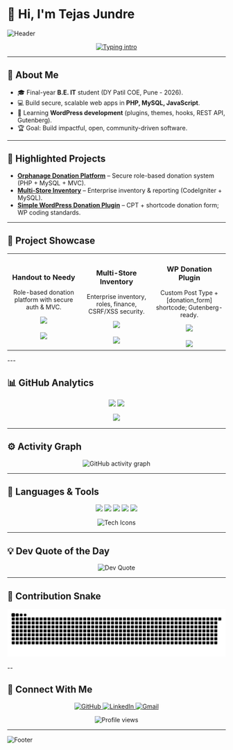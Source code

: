 # 👋 Hi, I'm **Tejas Jundre**

<!-- Futuristic Header -->
![Header](https://capsule-render.vercel.app/api?type=waving&color=0:5D3FD3,100:0E6BA8&height=200&section=header&text=Tejas%20Jundre&fontSize=45&animation=fadeIn&fontColor=ffffff&fontAlignY=40)

<p align="center">
  <a href="https://github.com/tejasjundre">
    <img src="https://readme-typing-svg.herokuapp.com?font=Orbitron&size=25&color=00F5FF&center=true&vCenter=true&width=1000&lines=Full+Stack+Developer+|+PHP+•+JS+•+MySQL+•+WordPress;Open+Source+Contributor;Futuristic+Tech+Learner" alt="Typing intro" />
  </a>
</p>

---

## 🚀 About Me
- 🎓 Final-year **B.E. IT** student (DY Patil COE, Pune - 2026).  
- 💻 Build secure, scalable web apps in **PHP, MySQL, JavaScript**.  
- 🌱 Learning **WordPress development** (plugins, themes, hooks, REST API, Gutenberg).  
- 🏆 Goal: Build impactful, open, community-driven software.

---

## 🌟 Highlighted Projects
- **[Orphanage Donation Platform](https://github.com/tejasjundre/orphanage-donation-platform)** – Secure role-based donation system (PHP + MySQL + MVC).
- **[Multi-Store Inventory](https://github.com/tejasjundre/multistore-main)** – Enterprise inventory & reporting (CodeIgniter + MySQL).
- **[Simple WordPress Donation Plugin](https://github.com/tejasjundre/wp-simple-donation)** – CPT + shortcode donation form; WP coding standards.

---

## 🧩 Project Showcase
<table align="center">
  <tr>
    <td align="center" width="33%">
      <h3>Handout to Needy</h3>
      <p>Role-based donation platform with secure auth & MVC.</p>
      <img src="https://skillicons.dev/icons?i=php,mysql,js,bootstrap" height="32" />
      <br><br>
      <a href="https://github.com/tejasjundre/orphanage-donation-platform">
        <img src="https://img.shields.io/badge/View%20Repo-0E6BA8?style=for-the-badge&logo=github&logoColor=white" />
      </a>
    </td>
    <td align="center" width="33%">
      <h3>Multi-Store Inventory</h3>
      <p>Enterprise inventory, roles, finance, CSRF/XSS security.</p>
      <img src="https://skillicons.dev/icons?i=php,mysql,codeigniter,js" height="32" />
      <br><br>
      <a href="https://github.com/tejasjundre/multistore-main">
        <img src="https://img.shields.io/badge/View%20Repo-5D3FD3?style=for-the-badge&logo=github&logoColor=white" />
      </a>
    </td>
    <td align="center" width="33%">
      <h3>WP Donation Plugin</h3>
      <p>Custom Post Type + [donation_form] shortcode; Gutenberg-ready.</p>
      <img src="https://skillicons.dev/icons?i=wordpress,php,mysql" height="32" />
      <br><br>
      <a href="https://github.com/tejasjundre/wp-simple-donation">
        <img src="https://img.shields.io/badge/View%20Repo-9333EA?style=for-the-badge&logo=github&logoColor=white" />
      </a>
    </td>
  </tr>
</table>
---

## 📊 GitHub Analytics
<p align="center">
  <img height="160" src="https://github-readme-stats.vercel.app/api?username=tejasjundre&show_icons=true&theme=radical&hide_border=true" />
  <img height="160" src="https://github-readme-streak-stats.herokuapp.com/?user=tejasjundre&theme=radical&hide_border=true" />
</p>
<p align="center">
  <img height="160" src="https://github-readme-stats.vercel.app/api/top-langs/?username=tejasjundre&layout=compact&theme=radical&hide_border=true" />
</p>

---

## ⚙️ Activity Graph
<p align="center">
  <img src="https://github-readme-activity-graph.vercel.app/graph?username=tejasjundre&bg_color=0d1117&color=5D3FD3&line=0E6BA8&point=FFFFFF&area=true&hide_border=true" alt="GitHub activity graph" />
</p>

---

## 🚀 Languages & Tools
<p align="center">
  <img src="https://img.shields.io/badge/PHP-777BB4?style=for-the-badge&logo=php&logoColor=white"/>
  <img src="https://img.shields.io/badge/MySQL-005C84?style=for-the-badge&logo=mysql&logoColor=white"/>
  <img src="https://img.shields.io/badge/JavaScript-323330?style=for-the-badge&logo=javascript&logoColor=F7DF1E"/>
  <img src="https://img.shields.io/badge/WordPress-21759B?style=for-the-badge&logo=wordpress&logoColor=white"/>
  <img src="https://img.shields.io/badge/React-20232A?style=for-the-badge&logo=react&logoColor=61DAFB"/>
</p>
<p align="center">
  <img src="https://skillicons.dev/icons?i=js,php,html,css,react,nodejs,mysql,mongodb,wordpress,cpp,java,python,git,github,bootstrap,figma,vscode&perline=9" alt="Tech Icons" />
</p>

---

## 💡 Dev Quote of the Day
<p align="center">
  <img src="https://quotes-github-readme.vercel.app/api?type=horizontal&theme=radical" alt="Dev Quote" />
</p>

---

## 🐍 Contribution Snake
![Snake animation](https://github.com/tejasjundre/tejasjundre/blob/output/github-contribution-grid-snake.svg)

--

## 🤝 Connect With Me
<p align="center">
  <a href="https://github.com/tejasjundre" target="_blank">
    <img src="https://img.shields.io/badge/GitHub-100000?style=for-the-badge&logo=github&logoColor=white" alt="GitHub"/>
  </a>
  <a href="https://www.linkedin.com/in/tejas-jundre" target="_blank">
    <img src="https://img.shields.io/badge/LinkedIn-0A66C2?style=for-the-badge&logo=linkedin&logoColor=white" alt="LinkedIn"/>
  </a>
  <a href="mailto:jundretejas302inc@gmail.com" target="_blank">
    <img src="https://img.shields.io/badge/Gmail-D14836?style=for-the-badge&logo=gmail&logoColor=white" alt="Gmail"/>
  </a>
</p>

<p align="center">
  <img src="https://komarev.com/ghpvc/?username=tejasjundre&style=flat-square&color=5D3FD3" alt="Profile views" />
</p>

---

<!-- Futuristic Footer -->
![Footer](https://capsule-render.vercel.app/api?type=waving&color=0:5D3FD3,100:0E6BA8&height=120&section=footer)
